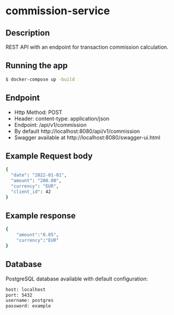 # commission-service

## Description
REST API with an endpoint for transaction commission calculation.

## Running the app
```bash
$ docker-compose up -build
```

## Endpoint

 - Http Method: POST
 - Header: content-type: application/json
 - Endpoint: /api/v1/commission 
 - By default http://localhost:8080/api/v1/commission
 - Swagger available at http://localhost:8080/swagger-ui.html

## Example Request body
```bash
{
  "date": "2022-01-01",
  "amount": "200.00",
  "currency": "EUR",
  "client_id": 42
}
```

## Example response
```bash
{
    "amount":"0.05",
    "currency":"EUR"
}
```
## Database
PostgreSQL database available with default configuration:
```bash
host: localhost
port: 5432
username: postgres
password: example
```
